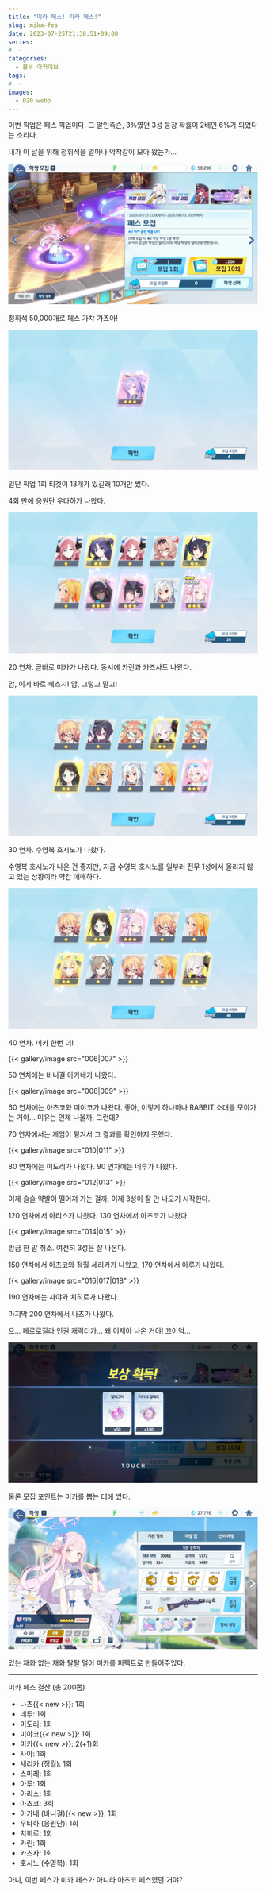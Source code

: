 ```yaml
---
title: "미카 페스! 미카 페스!"
slug: mika-fes
date: 2023-07-25T21:30:51+09:00
series:
#  - 
categories:
  - 블루 아카이브
tags:
#  - 
images:
  - 020.webp
---
```


이번 픽업은 페스 픽업이다. 그 말인즉슨, 3%였던 3성 등장 확률이 2배인 6%가 되었다는 소리다.

내가 이 날을 위해 청휘석을 얼마나 악착같이 모아 왔는가...

![](001.webp)

청휘석 50,000개로 페스 가챠 가즈아!

![](002.webp)

일단 픽업 1회 티겟이 13개가 있길래 10개만 썼다.

4회 만에 응원단 우타하가 나왔다.

![](003.webp)

20 연차. 곧바로 미카가 나왔다. 동시에 카린과 카즈사도 나왔다.

암, 이게 바로 페스지! 암, 그렇고 말고!

![](004.webp)

30 연차. 수영복 호시노가 나왔다.

수영복 호시노가 나온 건 좋지만, 지금 수영복 호시노를 일부러 전무 1성에서 올리지 않고 있는 상황이라 약간 애매하다.

![](005.webp)

40 연차. 미카 한번 더!

{{< gallery/image src="006|007" >}}

50 연차에는 바니걸 아카네가 나왔다.

{{< gallery/image src="008|009" >}}

60 연차에는 아츠코와 미야코가 나왔다. 좋아, 이렇게 하나하나 RABBIT 소대를 모아가는 거야... 미유는 언제 나올까, 그런데?

70 연차에서는 게임이 튕겨서 그 결과를 확인하지 못했다.

{{< gallery/image src="010|011" >}}

80 연차에는 미도리가 나왔다. 90 연차에는 네루가 나왔다.

{{< gallery/image src="012|013" >}}

이제 슬슬 약발이 떨어져 가는 걸까, 이제 3성이 잘 안 나오기 시작한다.

120 연차에서 아리스가 나왔다. 130 연차에서 아츠코가 나왔다.

{{< gallery/image src="014|015" >}}

방금 한 말 취소. 여전히 3성은 잘 나온다.

150 연차에서 아츠코와 정월 세리카가 나왔고, 170 연차에서 아루가 나왔다.

{{< gallery/image src="016|017|018" >}}

190 연차에는 사야와 치히로가 나왔다.

마지막 200 연차에서 나츠가 나왔다.

으... 페로로질라 인권 캐릭터가... 왜 이제야 나온 거야! 끄어억...

![](019.webp)

물론 모집 포인트는 미카를 뽑는 데에 썼다.

![](020.webp)

있는 재화 없는 재화 탈탈 털어 미카를 퍼펙트로 만들어주었다.

***

미카 페스 결산 (총 200뽑)

* 나츠{{< new >}}: 1회
* 네루: 1회
* 미도리: 1회
* 미야코{{< new >}}: 1회
* 미카{{< new >}}: 2(+1)회
* 사야: 1회
* 세리카 (정월): 1회
* 스미레: 1회
* 아루: 1회
* 아리스: 1회
* 아츠코: 3회
* 아카네 (바니걸){{< new >}}: 1회
* 우타하 (응원단): 1회
* 치히로: 1회
* 카린: 1회
* 카즈사: 1회
* 호시노 (수영복): 1회

아니, 이번 페스가 미카 페스가 아니라 아츠코 페스였던 거야?
